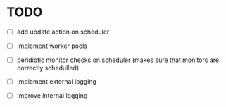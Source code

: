 # TODO

- [ ] add update action on scheduler
- [ ] Implement worker pools

- [ ] peridiotic monitor checks on scheduler (makes sure that monitors are correctly schedulled)
- [ ] Implement external logging
- [ ] Improve internal logging